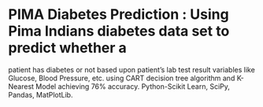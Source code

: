# PIMA Diabetes Prediction : Using Pima Indians diabetes data set to predict whether a
patient has diabetes or not based upon patient’s lab test result variables like Glucose, Blood
Pressure, etc. using CART decision tree algorithm and K-Nearest Model achieving 76% accuracy.
Python-Scikit Learn, SciPy, Pandas, MatPlotLib.
